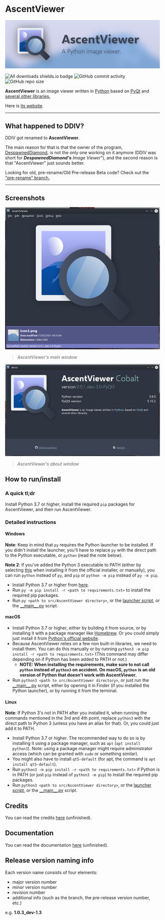 # AscentViewer

![AscV Banner](misc/banner.png)

![All downloads shields.io badge](https://img.shields.io/github/downloads/despawnedd/AscentViewer/total?logo=github)
![GitHub commit activity](https://img.shields.io/github/commit-activity/m/despawnedd/AscentViewer?logo=github)
![GitHub repo size](https://img.shields.io/github/repo-size/despawnedd/AscentViewer?logo=github)

**AscentViewer** is an image viewer written in [Python](https://www.python.org/) based on [PyQt](https://riverbankcomputing.com/software/pyqt/) and [several other libraries.](CREDITS.md)

Here is [its website](https://dd.acrazytown.com/AscentViewer/).

---

<!-- NOTE: Add notice about statistics. -->

## What happened to DDIV?

DDIV got renamed to **AscentViewer**.

The main reason for that is that the owner of the program, [DespawnedDiamond](https://github.com/despawnedd), is not the only one working on it anymore (DDIV was short for ***DespawnedDiamond's*** *Image Viewer*"), and the second reason is that "AscentViewer" just sounds better.

Looking for old, pre-rename/Old Pre-release Beta code? Check out the ["pre-rename" branch.](https://github.com/despawnedd/AscentViewer/tree/pre-rename)

---

## Screenshots

![Main window screenshot](misc/examples/ascv_1.0.0_pre-release_1.png)

> *AscentViewer's main window*

![About window screenshot](misc/examples/ascv_1.0.0_pre-release_about_1.png)

> *AscentViewer's about window*

## How to run/install

### A quick tl;dr

Install Python 3.7 or higher, install the required `pip` packages for AscentViewer, and then run AscentViewer.

### Detailed instructions

#### Windows

**Note**: Keep in mind that `py` requires the Python launcher to be installed. If you didn't install the launcher, you'll have to replace `py` with the direct path to the Python executable, or `python` (read the note below).

**Note 2**: If you've added the Python 3 executable to PATH (either by selecting [this](misc/markdown/img/add_to_path_win.png) when installing it from the official installer, or manually), you can run `python` instead of `py`, and `pip` or `python -m pip` instead of `py -m pip`.

* Install Python 3.7 or higher from [here](https://www.python.org/downloads/).
* Run `py -m pip install -r <path to requirements.txt>` to install the required pip packages.
* Run `py <path to src/AscentViewer directory>`, or the [launcher script](src/Launch_AscentViewer.bat), or the [\_\_main\_\_.py]("src/AscentViewer/__main__.py") script.

#### macOS

* Install Python 3.7 or higher, either by building it from source, or by installing it with a package manager like [Homebrew](https://brew.sh). Or you could simply just install it from [Python's official website](https://python.org/downloads/).
* Because AscentViewer relies on a few non built-in libraries, we need to install them. You can do this manually or by running `python3 -m pip install -r <path to requirements.txt>` (This command may differ depending on if Python has been added to PATH or not.)
  * **NOTE: When installing the requirements, make sure to not call `python` instead of `python3` on accident. On macOS, `python` is an old version of Python that doesn't work with AscentViewer.**
* Run `python3 <path to src/AscentViewer directory>`, or just run the [\_\_main\_\_.py]("src/AscentViewer/__main__.py") script, either by opening it in Finder (if you installed the Python launcher), or by running it from the terminal.

#### Linux

**Note**: If Python 3's not in PATH after you installed it, when running the commands mentioned in the 3rd and 4th point, replace `python3` with the direct path to Python 3 (unless you have an alias for that). Or, you could just add it to PATH.

* Install Python 3.7 or higher. The recommended way to do so is by installing it using a package manager, such as `apt` (`apt install python3`). Note: using a package manager might require administrator access (which can be granted with `sudo` or something similar).
* You might also have to install `qt5-default` (for apt, the command is `apt install qt5-default`).
* Run `python3 -m pip install -r <path to requirements.txt>` if Python is in PATH (or just `pip` instead of `python3 -m pip`) to install the required pip packages.
* Run `python3 <path to src/AscentViewer directory>`, or the [launcher script](src/Launch_AscentViewer.sh), or the [\_\_main\_\_.py]("src/AscentViewer/__main__.py") script.

## Credits

You can read the credits [here](CREDITS.md) (unfinished).

## Documentation

You can read the documentation [here](https://github.com/despawnedd/AscentViewer/wiki) (unfinished).

## Release version naming info

Each version name consists of four elements:

* major version number
* minor version number
* revision number
* additional info (such as the branch, the pre-release version number, etc.)

e.g. **1.0.3_dev-1.3**
